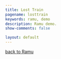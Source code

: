 ```yaml
---
title: Lost Train
pagename: losttrain
keywords: ramu, demo
description: Ramu demo.
show-comments: false

layout: default
---
```

[back to Ramu](../)   
<script type="text/javascript" src="../ramu-0.6.js"></script>
<script type="text/javascript" src="extensions.js"></script>
<script type="text/javascript" src="game.js"></script>
<script> addCanvasOnMain(); </script>
